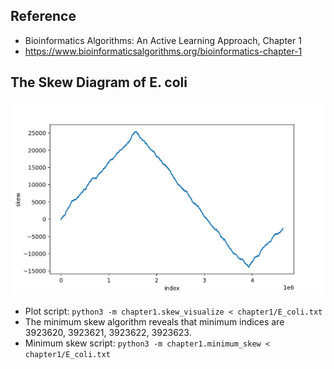 ## Reference
- Bioinformatics Algorithms: An Active Learning Approach, Chapter 1
- https://www.bioinformaticsalgorithms.org/bioinformatics-chapter-1

## The Skew Diagram of E. coli
![skew](./e_coli_skew.png)

- Plot script: `python3 -m chapter1.skew_visualize < chapter1/E_coli.txt`
- The minimum skew algorithm reveals that minimum indices are 3923620, 3923621, 3923622, 3923623.
- Minimum skew script: `python3 -m chapter1.minimum_skew < chapter1/E_coli.txt `